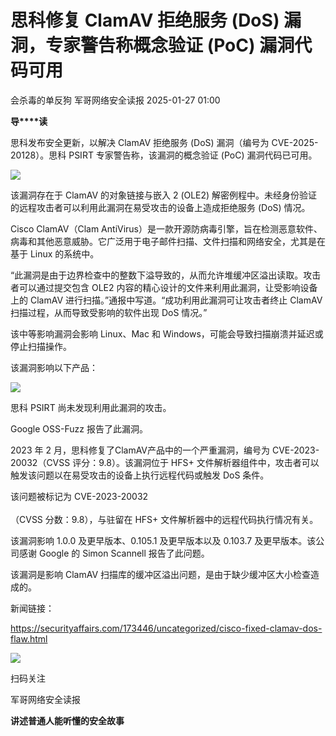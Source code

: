 #  思科修复 ClamAV 拒绝服务 (DoS) 漏洞，专家警告称概念验证 (PoC) 漏洞代码可用   
会杀毒的单反狗  军哥网络安全读报   2025-01-27 01:00  
  
**导****读**  
  
  
  
思科发布安全更新，以解决 ClamAV 拒绝服务 (DoS) 漏洞（编号为 CVE-2025-20128）。思科 PSIRT 专家警告称，该漏洞的概念验证 (PoC) 漏洞代码已可用。  
  
![](https://mmbiz.qpic.cn/mmbiz_jpg/AnRWZJZfVaFcfciaMOiau5iaQo70v3TJKTMLb6EUcdQ9HOynD1NtC69kJCsbXiatwba8VSHQVzCp6Kj1YYNQWhBorg/640?wx_fmt=jpeg&from=appmsg "")  
  
  
该漏洞存在于 ClamAV 的对象链接与嵌入 2 (OLE2) 解密例程中。未经身份验证的远程攻击者可以利用此漏洞在易受攻击的设备上造成拒绝服务 (DoS) 情况。  
  
  
Cisco ClamAV（Clam AntiVirus）是一款开源防病毒引擎，旨在检测恶意软件、病毒和其他恶意威胁。它广泛用于电子邮件扫描、文件扫描和网络安全，尤其是在基于 Linux 的系统中。  
  
  
“此漏洞是由于边界检查中的整数下溢导致的，从而允许堆缓冲区溢出读取。攻击者可以通过提交包含 OLE2 内容的精心设计的文件来利用此漏洞，让受影响设备上的 ClamAV 进行扫描。”通报中写道。“成功利用此漏洞可让攻击者终止 ClamAV 扫描过程，从而导致受影响的软件出现 DoS 情况。”  
  
  
该中等影响漏洞会影响 Linux、Mac 和 Windows，可能会导致扫描崩溃并延迟或停止扫描操作。  
  
  
该漏洞影响以下产品：  
  
![](https://mmbiz.qpic.cn/mmbiz_png/AnRWZJZfVaFcfciaMOiau5iaQo70v3TJKTMu6cctl4icUP8hAn6PKgaJu6kYyYdobu7VpicG0lFgSxw0rSRSQRu7CXA/640?wx_fmt=png&from=appmsg "")  
  
  
思科 PSIRT 尚未发现利用此漏洞的攻击。  
  
  
Google OSS-Fuzz 报告了此漏洞。  
  
  
2023 年 2 月，思科修复了ClamAV产品中的一个严重漏洞，编号为 CVE-2023-20032（CVSS 评分：9.8）。该漏洞位于 HFS+ 文件解析器组件中，攻击者可以触发该问题以在易受攻击的设备上执行远程代码或触发 DoS 条件。  
  
  
该问题被标记为 CVE-2023-20032  
    
（CVSS 分数：9.8），与驻留在 HFS+ 文件解析器中的远程代码执行情况有关。  
  
  
该漏洞影响 1.0.0 及更早版本、0.105.1 及更早版本以及 0.103.7 及更早版本。该公司感谢 Google 的 Simon Scannell 报告了此问题。  
  
  
该漏洞是影响 ClamAV 扫描库的缓冲区溢出问题，是由于缺少缓冲区大小检查造成的。  
  
  
新闻链接：  
  
https://securityaffairs.com/173446/uncategorized/cisco-fixed-clamav-dos-flaw.html  
  
  
![](https://mmbiz.qpic.cn/mmbiz_jpg/AnRWZJZfVaGC3gsJClsh4Fia0icylyBEnBywibdbkrLLzmpibfdnf5wNYzEUq2GpzfedMKUjlLJQ4uwxAFWLzHhPFQ/640?wx_fmt=jpeg "")  
  
扫码关注  
  
军哥网络安全读报  
  
**讲述普通人能听懂的安全故事**  
  
  
